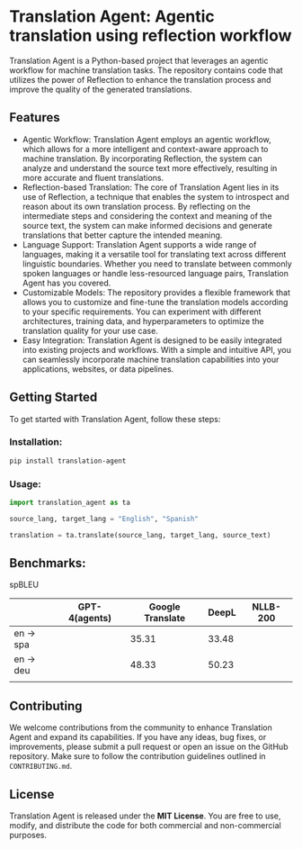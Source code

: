 # Translation Agent: Agentic translation using reflection workflow

Translation Agent is a Python-based project that leverages an agentic workflow for machine translation tasks. The repository contains code that utilizes the power of Reflection to enhance the translation process and improve the quality of the generated translations.
## Features

- Agentic Workflow: Translation Agent employs an agentic workflow, which allows for a more intelligent and context-aware approach to machine translation. By incorporating Reflection, the system can analyze and understand the source text more effectively, resulting in more accurate and fluent translations.
- Reflection-based Translation: The core of Translation Agent lies in its use of Reflection, a technique that enables the system to introspect and reason about its own translation process. By reflecting on the intermediate steps and considering the context and meaning of the source text, the system can make informed decisions and generate translations that better capture the intended meaning.
- Language Support: Translation Agent supports a wide range of languages, making it a versatile tool for translating text across different linguistic boundaries. Whether you need to translate between commonly spoken languages or handle less-resourced language pairs, Translation Agent has you covered.
- Customizable Models: The repository provides a flexible framework that allows you to customize and fine-tune the translation models according to your specific requirements. You can experiment with different architectures, training data, and hyperparameters to optimize the translation quality for your use case.
- Easy Integration: Translation Agent is designed to be easily integrated into existing projects and workflows. With a simple and intuitive API, you can seamlessly incorporate machine translation capabilities into your applications, websites, or data pipelines.


## Getting Started

To get started with Translation Agent, follow these steps:

### Installation:

```bash
pip install translation-agent
```


### Usage:

```python
import translation_agent as ta

source_lang, target_lang = "English", "Spanish"

translation = ta.translate(source_lang, target_lang, source_text)
```

## Benchmarks:

spBLEU

|           | GPT-4(agents) | Google Translate | DeepL | NLLB-200 |
|-----------|---------------|------------------|-------|----------|
| en -> spa |               | 35.31            | 33.48 |          |
| en -> deu |               | 48.33            | 50.23 |          |
|           |               |                  |       |          |


## Contributing

We welcome contributions from the community to enhance Translation Agent and expand its capabilities. If you have any ideas, bug fixes, or improvements, please submit a pull request or open an issue on the GitHub repository. Make sure to follow the contribution guidelines outlined in `CONTRIBUTING.md`.

## License

Translation Agent is released under the **MIT License**. You are free to use, modify, and distribute the code for both commercial and non-commercial purposes.
